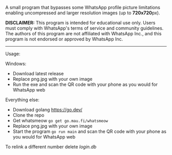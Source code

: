 A small program that bypasses some WhatsApp profile picture limitations enabling uncompressed and larger resolution images (up to **720x720**px).



**DISCLAIMER:**
This program is intended for educational use only. Users must comply with WhatsApp's terms of service and community guidelines. The authors of this program are not affiliated with WhatsApp Inc., and this program is not endorsed or approved by WhatsApp Inc.

---

Usage:

Windows:
- Download latest release
- Replace png.jpg with your own image
- Run the exe and scan the QR code with your phone as you would for WhatsApp web

Everything else:
- Download golang https://go.dev/
- Clone the repo
- Get whatsmeow ```go get go.mau.fi/whatsmeow```
- Replace png.jpg with your own image
- Start the program ```go run main``` and scan the QR code with your phone as you would for WhatsApp web


To relink a different number delete _login.db_

